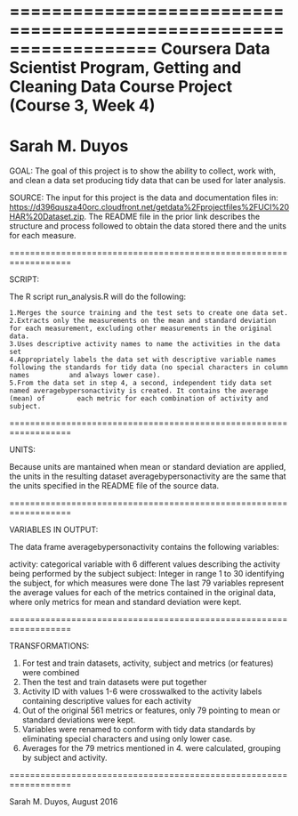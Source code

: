 ==================================================================
Coursera Data Scientist Program, Getting and Cleaning Data Course Project (Course 3, Week 4)
==================================================================
Sarah M. Duyos
==================================================================

GOAL:
The goal of this project is to show the ability to collect, work with, and clean a data set producing tidy data that can be used for later analysis. 

SOURCE:
The input for this project is the data and documentation files in: https://d396qusza40orc.cloudfront.net/getdata%2Fprojectfiles%2FUCI%20HAR%20Dataset.zip.
The README file in the prior link describes the structure and process followed to obtain the data stored there and the units for each measure.  

==================================================================

SCRIPT:

The R script run_analysis.R will do the following:

	1.Merges the source training and the test sets to create one data set.
	2.Extracts only the measurements on the mean and standard deviation for each measurement, excluding other measurements in the original data. 
	3.Uses descriptive activity names to name the activities in the data set
	4.Appropriately labels the data set with descriptive variable names following the standards for tidy data (no special characters in column names 		  and always lower case). 
	5.From the data set in step 4, a second, independent tidy data set named averagebypersonactivity is created. It contains the average (mean) of 		  each metric for each combination of activity and subject.

==================================================================

UNITS:

Because units are mantained when mean or standard deviation are applied, the units in the resulting dataset averagebypersonactivity are the same that 
the units specified in the README file of the source data.

==================================================================

VARIABLES IN OUTPUT:

The data frame averagebypersonactivity contains the following variables:

activity:		categorical variable with 6 different values describing the activity being performed by the subject
subject:		Integer in range 1 to 30 identifying the subject, for which measures were done
The last 79 variables represent the average values for each of the metrics contained in the original data, where only metrics for mean and standard deviation were kept.

==================================================================

TRANSFORMATIONS:

1. For test and train datasets, activity, subject and metrics (or features) were combined
2. Then the test and train datasets were put together
3. Activity ID with values 1-6 were crosswalked to the activity labels containing descriptive values for each activity
4. Out of the original 561 metrics or features, only 79 pointing to mean or standard deviations were kept.
5. Variables were renamed to conform with tidy data standards by eliminating special characters and using only lower case.
6. Averages for the 79 metrics mentioned in 4. were calculated, grouping by subject and activity.

==================================================================

Sarah M. Duyos, August 2016
